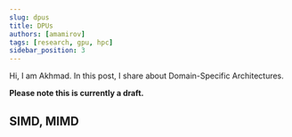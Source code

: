 ```yaml
---
slug: dpus
title: DPUs
authors: [amamirov]
tags: [research, gpu, hpc]
sidebar_position: 3
---
```


Hi, I am Akhmad. In this post, I share about Domain-Specific Architectures.

**Please note this is currently a draft.**

## SIMD, MIMD
